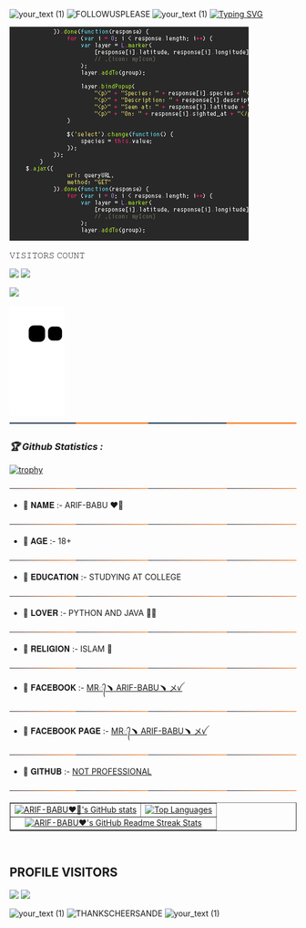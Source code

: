 ![your_text (1)](https://user-images.githubusercontent.com/20098740/178626261-2bbb5de6-2290-47d6-abc0-729eb0e330e4.png)
![FOLLOWUSPLEASE](https://user-images.githubusercontent.com/20098740/178381026-1c2ecd91-7eb5-4ace-84b5-c0d16b677cb6.gif)
![your_text (1)](https://user-images.githubusercontent.com/20098740/178626261-2bbb5de6-2290-47d6-abc0-729eb0e330e4.png)
[![Typing SVG](https://readme-typing-svg.herokuapp.com?font=Neuton&size=23&color=30FF40&background=000000¢er=true&vCenter=true&width=420&height=60&lines=👋+HELLO+WORLD%2C+I'M+MAHABUB+HERE+💁;😌+TODAY+I+WILL+TELL+YOU+🤗;💁+PLEASE+FOLLOW+MY+GITHUB+🙏;💻+THANKS+MY+All+FAMILY+MEMBERS+🤙+🥰)](https://git.io/typing-svg)

<img src="https://github.com/MRVIVEK-CODER/Decompiler/blob/main/106824690-8dd73a00-66ad-11eb-89e2-53e13ac6f594.gif" alt="" border="0" />

</p>

<p align="center"> 

 𝚅𝙸𝚂𝙸𝚃𝙾𝚁𝚂 𝙲𝙾𝚄𝙽𝚃

 <img src="https://profile-counter.glitch.me/ ARIF-BABU/count.svg" />
<a href="https://api.daily.dev/get?r=ARIF-B0712"><img src="https://opencollective.com/vuejs/contributors.svg?width=900" /></a>

</p>

![](https://github-profile-summary-cards.vercel.app/api/cards/profile-details?username=ARIF-B0712&theme=vue)

<img src="https://raw.githubusercontent.com/msoftware/msoftware/output/github-contribution-grid-snake.svg" />

<img align="center" alt="line" src="https://github.com/DalpatRathore/dalpatrathore/blob/main/assets/images/line-1.svg">

<h3><b><i>🏆 Github Statistics :</i></b></h3>

<a href="https://github.com/ ARIF-BABU ♥️B0712"><img title="trophy" src="https://github-profile-trophy.vercel.app/?username= ARIF-BABU♥️B0712&theme=monokai"></a>


<img align="center" alt="line" src="https://github.com/DalpatRathore/dalpatrathore/blob/main/assets/images/line-2.svg">

- 🔰 𝐍𝐀𝐌𝐄 :- ARIF-BABU ♥️🙂 

<img align="center" alt="line" src="https://github.com/DalpatRathore/dalpatrathore/blob/main/assets/images/line-2.svg">

- 🔰 𝐀𝐆𝐄 :- 18+ 

<img align="center" alt="line" src="https://github.com/DalpatRathore/dalpatrathore/blob/main/assets/images/line-2.svg">

- 🔰 𝐄𝐃𝐔𝐂𝐀𝐓𝐈𝐎𝐍 :- STUDYING AT COLLEGE 

<img align="center" alt="line" src="https://github.com/DalpatRathore/dalpatrathore/blob/main/assets/images/line-2.svg">

- 🔰 𝐋𝐎𝐕𝐄𝐑 :- PYTHON AND JAVA 👩‍💻

<img align="center" alt="line" src="https://github.com/DalpatRathore/dalpatrathore/blob/main/assets/images/line-2.svg">

- 🔰 𝐑𝐄𝐋𝐈𝐆𝐈𝐎𝐍 :- ISLAM 💚

<img align="center" alt="line" src="https://github.com/DalpatRathore/dalpatrathore/blob/main/assets/images/line-2.svg">

- 🔰 𝐅𝐀𝐂𝐄𝐁𝐎𝐎𝐊 :- [MR᭄﹅ ARIF-BABU﹅ メꪜ](https://www.facebook.com/.com140) 

<img align="center" alt="line" src="https://github.com/DalpatRathore/dalpatrathore/blob/main/assets/images/line-2.svg">

- 🔰 𝐅𝐀𝐂𝐄𝐁𝐎𝐎𝐊 𝐏𝐀𝐆𝐄 :- [MR᭄﹅ ARIF-BABU﹅ メꪜ](https://www.facebook.com/.com140) 

<img align="center" alt="line" src="https://github.com/DalpatRathore/dalpatrathore/blob/main/assets/images/line-2.svg">

- 🔰 𝐆𝐈𝐓𝐇𝐔𝐁 :- [NOT PROFESSIONAL]() 

<img align="center" alt="line" src="https://github.com/DalpatRathore/dalpatrathore/blob/main/assets/images/line-2.svg">

<table border="1">
  <tr>
    <td valign="top"><a href="https://github.com/ARIF-BABU ♥️🙂/github-readme-stats"> <img src="https://github-readme-stats.vercel.app/api?username=ARIF-BABU♥️🙂&count_private=true&show_icons=true&icon_color=FFA500&title_color=f4791f&bg_color=0,03071e,0F2027,03071e&text_color=abcdef&border_radius=10" alt ="ARIF-BABU♥️🙂's GitHub stats"/></td> </a>
    <td valign="top"> <a href="https://github.com/ARIF-BABU♥️🙂/github-readme-stats"> <img src="https://github-readme-stats.vercel.app/api/top-langs/?username=ARIF-BABU♥️&layout=compact&langs_count=10" alt ="Top Languages"/></td>
    </a>
  </tr>
   <tr>
    <td colspan="2" align="center"> <a href="https://git.io/streak-stats"> <img src="http://github-readme-streak-stats.herokuapp.com?user=ARIF-BABU♥️&hide_border=true&background=f6f8fa&stroke=001427&ring=e36414&fire=e36414&currStreakNum=03045e&sideNums=03045e&currStreakLabel=03045e&sideLabels=240046&dates=fb5607&date_format=j%20M%5B%20Y%5D" alt ="ARIF-BABU♥️'s GitHub Readme Streak Stats"/> </a>  </td> 

  </tr>
</table>
<br>

## PROFILE VISITORS

<img src="https://profile-counter.glitch.me/ ARIF-BABU♥️🙂/count.svg" />
<a href="https://api.daily.dev/get?r= ARIF-BABU♥️🙂"><img src="https://opencollective.com/vuejs/contributors.svg?width=1000" /></a>

![your_text (1)](https://user-images.githubusercontent.com/20098740/178626261-2bbb5de6-2290-47d6-abc0-729eb0e330e4.png)
![THANKSCHEERSANDE](https://user-images.githubusercontent.com/20098740/178380759-cba8cee3-8a86-408d-9924-5bcf9ec17375.gif)
![your_text (1)](https://user-images.githubusercontent.com/20098740/178626261-2bbb5de6-2290-47d6-abc0-729eb0e330e4.png) 

